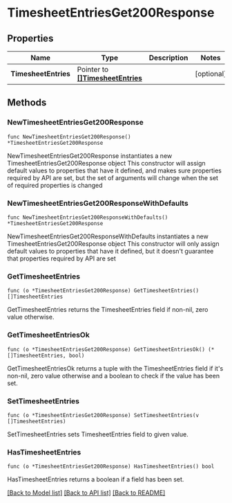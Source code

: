 # TimesheetEntriesGet200Response

## Properties

Name | Type | Description | Notes
------------ | ------------- | ------------- | -------------
**TimesheetEntries** | Pointer to [**[]TimesheetEntries**](TimesheetEntries.md) |  | [optional] 

## Methods

### NewTimesheetEntriesGet200Response

`func NewTimesheetEntriesGet200Response() *TimesheetEntriesGet200Response`

NewTimesheetEntriesGet200Response instantiates a new TimesheetEntriesGet200Response object
This constructor will assign default values to properties that have it defined,
and makes sure properties required by API are set, but the set of arguments
will change when the set of required properties is changed

### NewTimesheetEntriesGet200ResponseWithDefaults

`func NewTimesheetEntriesGet200ResponseWithDefaults() *TimesheetEntriesGet200Response`

NewTimesheetEntriesGet200ResponseWithDefaults instantiates a new TimesheetEntriesGet200Response object
This constructor will only assign default values to properties that have it defined,
but it doesn't guarantee that properties required by API are set

### GetTimesheetEntries

`func (o *TimesheetEntriesGet200Response) GetTimesheetEntries() []TimesheetEntries`

GetTimesheetEntries returns the TimesheetEntries field if non-nil, zero value otherwise.

### GetTimesheetEntriesOk

`func (o *TimesheetEntriesGet200Response) GetTimesheetEntriesOk() (*[]TimesheetEntries, bool)`

GetTimesheetEntriesOk returns a tuple with the TimesheetEntries field if it's non-nil, zero value otherwise
and a boolean to check if the value has been set.

### SetTimesheetEntries

`func (o *TimesheetEntriesGet200Response) SetTimesheetEntries(v []TimesheetEntries)`

SetTimesheetEntries sets TimesheetEntries field to given value.

### HasTimesheetEntries

`func (o *TimesheetEntriesGet200Response) HasTimesheetEntries() bool`

HasTimesheetEntries returns a boolean if a field has been set.


[[Back to Model list]](../README.md#documentation-for-models) [[Back to API list]](../README.md#documentation-for-api-endpoints) [[Back to README]](../README.md)



